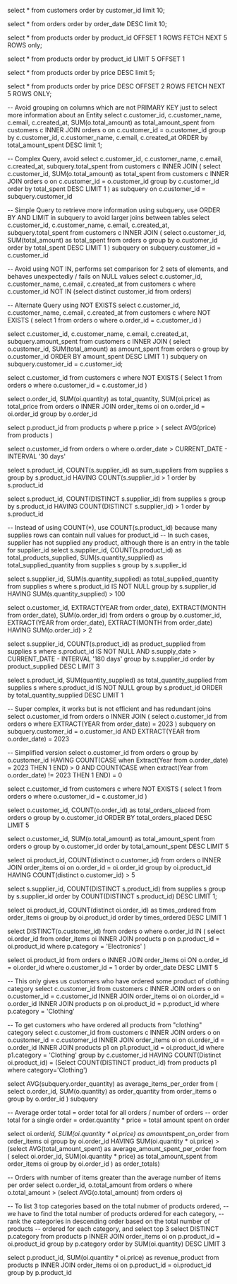 select \* from customers order by customer_id limit 10;

select \* from orders order by order_date DESC limit 10;

select \* from products order by product_id OFFSET 1 ROWS FETCH NEXT 5 ROWS only;

select \* from products order by product_id LIMIT 5 OFFSET 1

select \* from products order by price DESC limit 5;

select \* from products order by price DESC OFFSET 2 ROWS FETCH NEXT 5 ROWS ONLY;

-- Avoid grouping on columns which are not PRIMARY KEY just to select more information about an Entity
select c.customer_id, c.customer_name, c.email, c.created_at, SUM(o.total_amount) as total_amount_spent
from customers c
INNER JOIN orders o
on c.customer_id = o.customer_id
group by c.customer_id, c.customer_name, c.email, c.created_at
ORDER by total_amount_spent DESC
limit 1;

-- Complex Query, avoid
select c.customer_id, c.customer_name, c.email, c.created_at, subquery.total_spent
from customers c
INNER JOIN (
select c.customer_id, SUM(o.total_amount) as total_spent
from customers c
INNER JOIN orders o
on c.customer_id = o.customer_id
group by c.customer_id
order by total_spent DESC
LIMIT 1
) as subquery
on c.customer_id = subquery.customer_id

-- Simple Query to retrieve more information using subquery, use ORDER BY AND LIMIT in subquery to avoid larger joins between tables
select c.customer_id, c.customer_name, c.email, c.created_at, subquery.total_spent
from customers c
INNER JOIN (
select o.customer_id, SUM(total_amount) as total_spent
from orders o
group by o.customer_id
order by total_spent DESC
LIMIT 1
) subquery
on subquery.customer_id = c.customer_id

-- Avoid using NOT IN, performs set comparison for 2 sets of elements, and behaves unexpectedly / fails on NULL values
select c.customer_id, c.customer_name, c.email, c.created_at
from customers c
where c.customer_id NOT IN (select distinct customer_id from orders)

-- Alternate Query using NOT EXISTS
select c.customer_id, c.customer_name, c.email, c.created_at
from customers c
where NOT EXISTS (
select 1
from orders o
where o.order_id = c.customer_id
)

select c.customer_id, c.customer_name, c.email, c.created_at, subquery.amount_spent
from customers c
INNER JOIN (
select o.customer_id, SUM(total_amount) as amount_spent
from orders o
group by o.customer_id
ORDER BY amount_spent DESC
LIMIT 1
) subquery
on subquery.customer_id = c.customer_id;

select c.customer_id
from customers c
where NOT EXISTS (
Select 1
from orders o
where o.customer_id = c.customer_id
)

select o.order_id, SUM(oi.quantity) as total_quantity, SUM(oi.price) as total_price
from orders o
INNER JOIN
order_items oi
on o.order_id = oi.order_id
group by o.order_id

select p.product_id
from products p
where p.price > (
select AVG(price) from products
)

select o.customer_id
from orders o
where o.order_date > CURRENT_DATE - INTERVAL '30 days'

select s.product_id, COUNT(s.supplier_id) as sum_suppliers
from supplies s
group by s.product_id
HAVING COUNT(s.supplier_id > 1
order by s.product_id

select s.product_id, COUNT(DISTINCT s.supplier_id)
from supplies s
group by s.product_id
HAVING COUNT(DISTINCT s.supplier_id) > 1
order by s.product_id

-- Instead of using COUNT(\*), use COUNT(s.product_id) because many supplies rows can contain null values for product_id
-- In such cases, supplier has not supplied any product, although there is an entry in the table for supplier_id
select s.supplier_id, COUNT(s.product_id) as total_products_supplied, SUM(s.quantity_supplied) as total_supplied_quantity
from supplies s
group by s.supplier_id

select s.supplier_id, SUM(s.quantity_supplied) as total_supplied_quantity
from supplies s
where s.product_id IS NOT NULL
group by s.supplier_id
HAVING SUM(s.quantity_supplied) > 100

select o.customer_id, EXTRACT(YEAR from order_date), EXTRACT(MONTH from order_date), SUM(o.order_id)
from orders o
group by o.customer_id, EXTRACT(YEAR from order_date), EXTRACT(MONTH from order_date)
HAVING SUM(o.order_id) > 2

select s.supplier_id, COUNT(s.product_id) as product_supplied
from supplies s
where s.product_id IS NOT NULL
AND s.supply_date > CURRENT_DATE - INTERVAL '180 days'
group by s.supplier_id
order by product_supplied DESC
LIMIT 3

select s.product_id, SUM(quantity_supplied) as total_quantity_supplied
from supplies s
where s.product_id IS NOT NULL
group by s.product_id
ORDER by total_quantity_supplied DESC
LIMIT 1

-- Super complex, it works but is not efficient and has redundant joins
select o.customer_id
from orders o
INNER JOIN (
select o.customer_id
from orders o
where EXTRACT(YEAR from order_date) = 2023
) subquery
on subquery.customer_id = o.customer_id
AND EXTRACT(YEAR from o.order_date) = 2023

-- Simplified version
select o.customer_id
from orders o
group by o.customer_id
HAVING COUNT(CASE when Extract(Year from o.order_date) = 2023 THEN 1 END) > 0
AND COUNT(CASE when extract(Year from o.order_date) != 2023 THEN 1 END) = 0

select c.customer_id
from customers c
where NOT EXISTS (
select 1 from
orders o
where o.customer_id = c.customer_id
)

select o.customer_id, COUNT(o.order_id) as total_orders_placed
from orders o
group by o.customer_id
ORDER BY total_orders_placed DESC
LIMIT 5

select o.customer_id, SUM(o.total_amount) as total_amount_spent
from orders o
group by o.customer_id
order by total_amount_spent DESC
LIMIT 5

select oi.product_id, COUNT(distinct o.customer_id)
from orders o
INNER JOIN order_items oi
on o.order_id = oi.order_id
group by oi.product_id
HAVING COUNT(distinct o.customer_id) > 5

select s.supplier_id, COUNT(DISTINCT s.product_id)
from supplies s
group by s.supplier_id
order by COUNT(DISTINCT s.product_id) DESC
LIMIT 1;

select oi.product_id, COUNT(distinct oi.order_id) as times_ordered
from order_items oi
group by oi.product_id
order by times_ordered DESC
LIMIT 1

select DISTINCT(o.customer_id)
from orders o
where o.order_id IN (
select oi.order_id
from order_items oi
INNER JOIN products p
on p.product_id = oi.product_id
where p.category = 'Electronics'
)

select oi.product_id
from orders o
INNER JOIN order_items oi
ON o.order_id = oi.order_id
where o.customer_id = 1
order by order_date DESC
LIMIT 5

-- This only gives us customers who have ordered some product of clothing category
select c.customer_id
from customers c
INNER JOIN orders o
on o.customer_id = c.customer_id
INNER JOIN order_items oi
on oi.order_id = o.order_id
INNER JOIN products p
on oi.product_id = p.product_id
where p.category = 'Clothing'

-- To get customers who have ordered all products from "clothing" category
select c.customer_id
from customers c
INNER JOIN orders o
on o.customer_id = c.customer_id
INNER JOIN order_items oi
on oi.order_id = o.order_id
INNER JOIN products p1
on p1.product_id = oi.product_id
where p1.category = 'Clothing'
group by c.customer_id
HAVING COUNT(Distinct oi.product_id) = (Select COUNT(DISTINCT product_id) from products p1 where category='Clothing')

select AVG(subquery.order_quantity) as average_items_per_order
from (
select o.order_id, SUM(o.quantity) as order_quantity
from order_items o
group by o.order_id
) subquery

-- Average order total = order total for all orders / number of orders
-- order total for a single order = order.quantity \* price = total amount spent on order

select oi.order*id, SUM(oi.quantity * oi.price) as amount*spent_on_order
from order_items oi
group by oi.order_id
HAVING SUM(oi.quantity * oi.price) >
(select AVG(total_amount_spent) as average_amount_spent_per_order
from (
select oi.order_id, SUM(oi.quantity \* price) as total_amount_spent
from order_items oi
group by oi.order_id
) as order_totals)

-- Orders with number of items greater than the average number of items per order
select o.order_id, o.total_amount
from orders o
where o.total_amount > (select AVG(o.total_amount) from orders o)

-- To list 3 top categories based on the total nubmer of products ordered,
-- we have to find the total number of products ordered for each category,
-- rank the categories in descending order based on the total number of products
-- ordered for each category, and select top 3
select DISTINCT p.category
from products p
INNER JOIN order_items oi
on p.product_id = oi.product_id
group by p.category
order by SUM(oi.quantity) DESC
LIMIT 3

select p.product_id, SUM(oi.quantity \* oi.price) as revenue_product
from products p
INNER JOIN order_items oi
on p.product_id = oi.product_id
group by p.product_id
